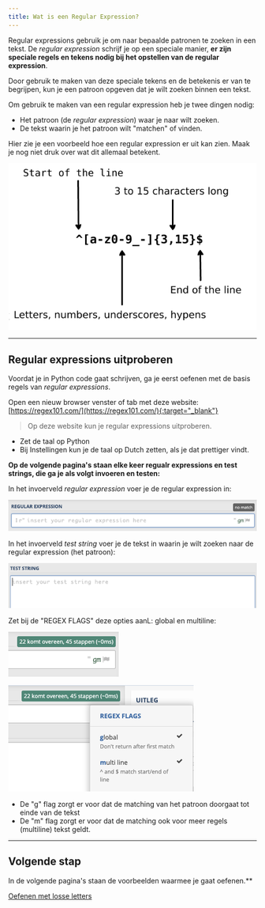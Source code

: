 ```yaml
---
title: Wat is een Regular Expression?
---
```


Regular expressions gebruik je om naar bepaalde patronen te zoeken in een tekst.
De *regular expression* schrijf je op een speciale manier, **er zijn speciale regels en tekens nodig bij het opstellen van de regular expression**.  

Door gebruik te maken van deze speciale tekens en de betekenis er van te begrijpen, kun je een patroon opgeven dat je wilt zoeken binnen een tekst.

Om gebruik te maken van een regular expression heb je twee dingen nodig:
- Het patroon (de *regular expression*) waar je naar wilt zoeken.
- De tekst waarin je het patroon wilt "matchen" of vinden. 

Hier zie je een voorbeeld hoe een regular expression er uit kan zien. Maak je nog niet druk over wat dit allemaal betekent.

![Example regular expressions](example-regex.png)

---

## Regular expressions uitproberen
Voordat je in Python code gaat schrijven, ga je eerst oefenen met de basis regels van *regular expressions*.

Open een nieuw browser venster of tab met deze website: [https://regex101.com/](https://regex101.com/){:target="_blank"}

> Op deze website kun je regular expressions uitproberen.

- Zet de taal op Python
- Bij Instellingen kun je de taal op Dutch zetten, als je dat prettiger vindt.


**Op de volgende pagina's staan elke keer regualr expressions en test strings, die ga je als volgt invoeren en testen:**

In het invoerveld *regular expression* voer je de regular expression in:

![](regexp_input.png)

In het invoerveld *test string* voer je de tekst in waarin je wilt zoeken naar de regular expression (het patroon): 

![](regexp_test_string.png)


Zet bij de "REGEX FLAGS" deze opties aanL: global en multiline:

![](setting_flag_01.png)

![](setting_flag_02.png)

- De "g" flag zorgt er voor dat de matching van het patroon doorgaat tot einde van de tekst
- De "m" flag zorgt er voor dat de matching ook voor meer regels (multiline) tekst geldt.

---

## Volgende stap
In de volgende pagina's staan de voorbeelden waarmee je gaat oefenen.**

[Oefenen met losse letters](practice_01)


